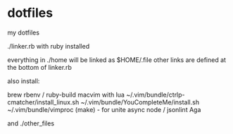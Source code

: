 dotfiles
========
my dotfiles

./linker.rb with ruby installed

everything in ./home will be linked as $HOME/.file
other links are defined at the bottom of linker.rb


also install:

brew
rbenv / ruby-build
macvim with lua
~/.vim/bundle/ctrlp-cmatcher/install_linux.sh
~/.vim/bundle/YouCompleteMe/install.sh
~/.vim/bundle/vimproc (make) - for unite async
node / jsonlint
Aga


and ./other_files

